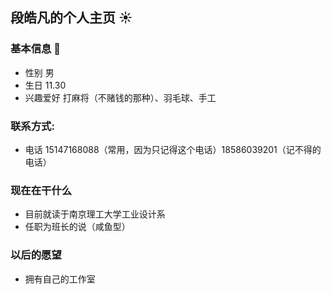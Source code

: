 
## 段皓凡的个人主页 :sunny:
### 基本信息 :blue_book:
- 性别 男
- 生日 11.30
- 兴趣爱好 打麻将（不赌钱的那种）、羽毛球、手工

### 联系方式:
- 电话 15147168088（常用，因为只记得这个电话）18586039201（记不得的电话）

### 现在在干什么
- 目前就读于南京理工大学工业设计系
- 任职为班长的说（咸鱼型）

### 以后的愿望
- 拥有自己的工作室
